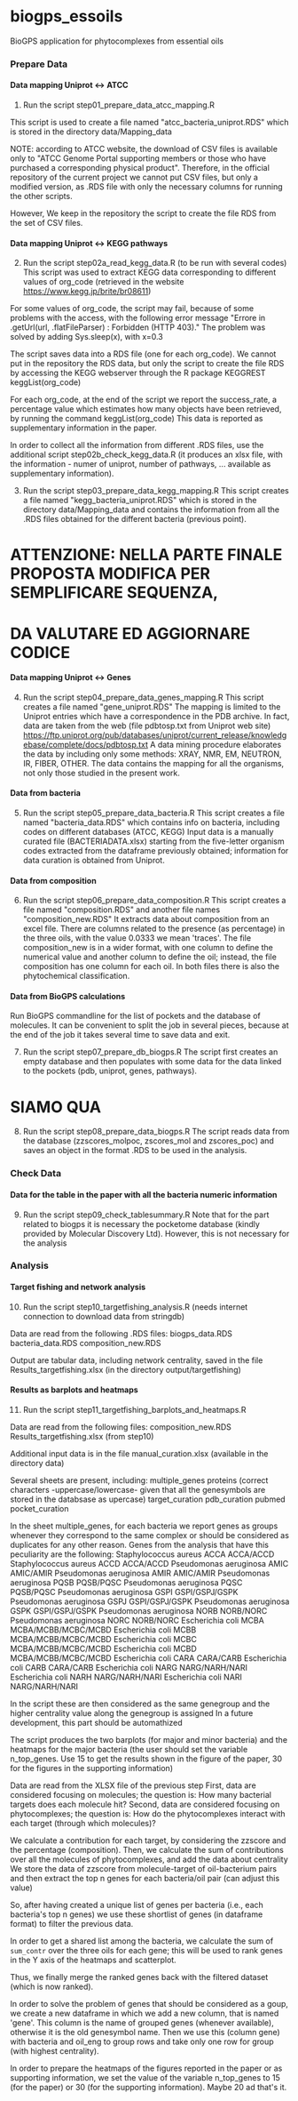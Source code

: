 # biogps_essoils
BioGPS application for phytocomplexes from essential oils

### Prepare Data

#### Data mapping Uniprot <-> ATCC
1. Run the script step01_prepare_data_atcc_mapping.R

This script is used to create a file named "atcc_bacteria_uniprot.RDS"
which is stored in the directory data/Mapping_data

NOTE: according to ATCC website, the download of CSV files is available only to 
"ATCC Genome Portal supporting members or those who have purchased a 
 corresponding physical product".
Therefore, in the official repository of the current project we cannot put
CSV files, but only a modified version, as .RDS file with only the necessary 
columns for running the other scripts. 

However, We keep in the repository the script to create the file RDS from the
set of CSV files.


#### Data mapping Uniprot <-> KEGG pathways
2. Run the script step02a_read_kegg_data.R (to be run with several codes)
This script was used to extract KEGG data corresponding to different values of
org_code (retrieved in the website https://www.kegg.jp/brite/br08611)

For some values of org_code, the script may fail, because of some problems 
with the access, with the following error message
"Errore in .getUrl(url, .flatFileParser) : Forbidden (HTTP 403)."
The problem was solved by adding Sys.sleep(x), with x=0.3

The script saves data into a RDS file (one for each org_code). We cannot put 
in the repository the RDS data, but only the script to create the file RDS by
accessing the KEGG webserver through the R package KEGGREST keggList(org_code)

For each org_code, at the end of the script we report the success_rate, 
a percentage value which estimates how many objects have been retrieved, 
by running the command keggList(org_code)
This data is reported as supplementary information in the paper. 

In order to collect all the information from different .RDS files,
use the additional script step02b_check_kegg_data.R 
(it produces an xlsx file, with the information - numer of uniprot, 
number of pathways, ... available as supplementary information).


3. Run the script step03_prepare_data_kegg_mapping.R
This script creates a file named "kegg_bacteria_uniprot.RDS"
which is stored in the directory data/Mapping_data
and contains the information from all the .RDS files obtained for the different 
bacteria (previous point).

# ATTENZIONE: NELLA PARTE FINALE PROPOSTA MODIFICA PER SEMPLIFICARE SEQUENZA, 
# DA VALUTARE ED AGGIORNARE CODICE


#### Data mapping Uniprot <-> Genes
4. Run the script step04_prepare_data_genes_mapping.R
This script creates a file named "gene_uniprot.RDS"
The mapping is limited to the Uniprot entries which have a correspondence in
the PDB archive. In fact, data are taken from the web (file pdbtosp.txt from Uniprot web site)
https://ftp.uniprot.org/pub/databases/uniprot/current_release/knowledgebase/complete/docs/pdbtosp.txt
A data mining procedure elaborates the data by including only some methods:
XRAY, NMR, EM, NEUTRON, IR, FIBER, OTHER.
The data contains the mapping for all the organisms, not only those studied
in the present work.


#### Data from bacteria
5. Run the script step05_prepare_data_bacteria.R
This script creates a file named "bacteria_data.RDS" which contains
info on bacteria, including codes on different databases (ATCC, KEGG)
Input data is a manually curated file (BACTERIADATA.xlsx) starting from the 
five-letter organism codes extracted from the dataframe previously obtained; 
information for data curation is obtained from Uniprot.


#### Data from composition
6. Run the script step06_prepare_data_composition.R
This script creates a file named "composition.RDS"
and another file names "composition_new.RDS"
It extracts data about composition from an excel file. There are columns related
to the presence (as percentage) in the three oils, with the value 0.0333 we mean 
'traces'.
The file composition_new is in a wider format, with one column to define the
numerical value and another column to define the oil; instead, the file 
composition has one column for each oil.
In both files there is also the phytochemical classification.


#### Data from BioGPS calculations
Run BioGPS commandline for the list of pockets and the database of molecules. 
It can be convenient to split the job in several pieces, because at the end 
of the job it takes several time to save data and exit.
    
7. Run the script step07_prepare_db_biogps.R
The script first creates an empty database and then populates with some data
for the data linked to the pockets (pdb, uniprot, genes, pathways).



# SIAMO QUA




8. Run the script step08_prepare_data_biogps.R
The script reads data from the database (zzscores_molpoc, zscores_mol and zscores_poc)
and saves an object in the format .RDS to be used in the analysis.


### Check Data

#### Data for the table in the paper with all the bacteria numeric information 
9. Run the script step09_check_tablesummary.R
Note that for the part related to biogps it is necessary the pocketome database
(kindly provided by Molecular Discovery Ltd).
However, this is not necessary for the analysis



### Analysis

#### Target fishing and network analysis
10. Run the script step10_targetfishing_analysis.R
(needs internet connection to download data from stringdb)

Data are read from the following .RDS files:
biogps_data.RDS
bacteria_data.RDS
composition_new.RDS

Output are tabular data, including network centrality, saved in the file
Results_targetfishing.xlsx (in the directory output/targetfishing)


#### Results as barplots and heatmaps
11. Run the script step11_targetfishing_barplots_and_heatmaps.R

Data are read from the following files:
composition_new.RDS
Results_targetfishing.xlsx (from step10)

Additional input data is in the file manual_curation.xlsx 
(available in the directory data)

Several sheets are present, including:
multiple_genes
proteins (correct characters -uppercase/lowercase- given that all 
the genesymbols are stored in the databsase as upercase)
target_curation
pdb_curation
pubmed
pocket_curation

In the sheet multiple_genes, for each bacteria we report genes as groups 
whenever they correspond to the same complex or should be considered as
duplicates for any other reason. 
Genes from the analysis that have this peculiarity are the following:
Staphylococcus aureus	ACCA	ACCA/ACCD
Staphylococcus aureus	ACCD	ACCA/ACCD
Pseudomonas aeruginosa	AMIC	AMIC/AMIR
Pseudomonas aeruginosa	AMIR	AMIC/AMIR
Pseudomonas aeruginosa	PQSB	PQSB/PQSC
Pseudomonas aeruginosa	PQSC	PQSB/PQSC
Pseudomonas aeruginosa	GSPI	GSPI/GSPJ/GSPK
Pseudomonas aeruginosa	GSPJ	GSPI/GSPJ/GSPK
Pseudomonas aeruginosa	GSPK	GSPI/GSPJ/GSPK
Pseudomonas aeruginosa	NORB	NORB/NORC
Pseudomonas aeruginosa	NORC	NORB/NORC
Escherichia coli	MCBA	MCBA/MCBB/MCBC/MCBD
Escherichia coli	MCBB	MCBA/MCBB/MCBC/MCBD
Escherichia coli	MCBC	MCBA/MCBB/MCBC/MCBD
Escherichia coli	MCBD	MCBA/MCBB/MCBC/MCBD
Escherichia coli	CARA	CARA/CARB
Escherichia coli	CARB	CARA/CARB
Escherichia coli	NARG	NARG/NARH/NARI
Escherichia coli	NARH	NARG/NARH/NARI
Escherichia coli	NARI	NARG/NARH/NARI


In the script these are then considered as the same genegroup and
the higher centrality value along the genegroup is assigned
In a future development, this part should be automathized


The script produces the two barplots (for major and minor bacteria) and
the heatmaps for the major bacteria
(the user should set the variable n_top_genes. Use 15 to get the results shown
in the figure of the paper, 30 for the figures in the supporting information)

Data are read from the XLSX file of the previous step
First, data are considered focusing on molecules; the question is:
How many bacterial targets does each molecule hit?
Second, data are considered focusing on phytocomplexes; the question is:
How do the phytocomplexes interact with each target (through which molecules)?

We calculate a contribution for each target, by considering the zzscore and the
percentage (composition). Then, we calculate the sum of contributions over all
the molecules of phytocomplexes, and add the data about centrality
We store the data of zzscore from molecule-target of oil-bacterium pairs and
then extract the top n genes for each bacteria/oil pair (can adjust this value)

So, after having created a unique list of genes per bacteria (i.e., each 
bacteria's top n genes) we use these shortlist of genes (in dataframe format) 
to filter the previous data. 

In order to get a shared list among the bacteria, we calculate the sum of
`sum_contr` over the three oils for each gene; this will be used to rank genes 
in the Y axis of the heatmaps and scatterplot.

Thus, we finally merge the ranked genes back with the filtered dataset
(which is now ranked).

In order to solve the problem of genes that should be considered as a goup, we
create a new dataframe in which we add a new column, that is named 'gene'.
This column is the name of grouped genes (whenever available), otherwise it is
the old genesymbol name. Then we use this (column gene) with bacteria and
oil_eng to group rows and take only one row for group (with highest centrality).

In order to prepare the heatmaps of the figures reported in the paper or as
supporting information, we set the value of the variable n_top_genes to 15 
(for the paper) or 30 (for the supporting information).
Maybe 20 ad that's it.

